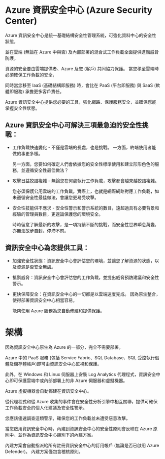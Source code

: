 # Azure 資訊安全中心 (Azure Security Center)

Azure 資訊安全中心是統一基礎結構安全性管理系統，可強化資料中心的安全性狀態，<br>

並在雲端 (無論在 Azure 中與否) 及內部部署的混合式工作負載全面提供進階威脅防護。<br>

資源的安全要由雲端提供者、Azure 及您 (客戶) 共同協力保護。 當您移至雲端時必須確保工作負載的安全，<br>

同時當您移至 IaaS (基礎結構即服務) 時，會比在 PaaS (平台即服務) 與 SaaS (軟體即服務) 承擔更多客戶責任。<br>

Azure 資訊安全中心提供您必要的工具，強化網路、保護服務安全，並確保您能掌握安全性狀態。<br>

## Azure 資訊安全中心可解決三項最急迫的安全性挑戰：<br>

- 工作負載快速變化 - 不僅是雲端的長處，也是挑戰。 一方面，終端使用者能做的事更多樣。 <br>

  另一方面，您要如何確定人們會依據您的安全性標準使用和建立形形色色的服務，並遵循安全性最佳做法？<br>

- 攻擊日益狡詰複雜 - 無論您在何處執行工作負載，攻擊都會越來越狡詰複雜。 <br>
  
  您必須保護公用雲端的工作負載，實際上，也就是網際網路對應工作負載，如未遵循安全性最佳做法，會讓您更易受攻擊。<br>

- 安全性技能供不應求 - 安全性警示和警示系統的數目，遠超過具有必要背景和經驗的管理員數目，更遑論保護您的環境安全。 <br>
  
  時時留意了解最新的攻擊，是一項持續不斷的挑戰，而安全性世界瞬息萬變，亦無法故步自封，停滯不前。<br>

## 資訊安全中心為您提供工具：<br>

- 加強安全性狀態：資訊安全中心會評估您的環境，並讓您了解資源的狀態，以及資源是否安全無虞。<br>

- 抵禦威脅：資訊安全中心會評估您的工作負載，並提出威脅預防建議和安全性警示。<br>

- 更快保障安全：在資訊安全中心的一切都是以雲端速度完成。 因為原生整合，使得部署資訊安全中心相當容易，<br>
  
  能夠使用 Azure 服務為您自動佈建和提供保護。<br>

# 架構

因為資訊安全中心原生為 Azure 的一部分，完全不需要部署。<br>

Azure 中的 PaaS 服務 (包括 Service Fabric、SQL Database、SQL 受控執行個體及儲存體帳戶)即可由資訊安全中心監視和保護。<br>

此外，在 Windows 和 Linux 伺服器上安裝 Log Analytics 代理程式，資訊安全中心即可保護雲端中或內部部署上的非 Azure 伺服器和虛擬機器。

Azure 虛擬機器會自動佈建在資訊安全中心。<br>

從代理程式和從 Azure 收集的事件會在安全性分析引擎中相互關聯，提供可確保工作負載安全的個人化建議及安全性警示。<br>

您應該儘速調查這類警示，確保您的工作負載並未遭受惡意攻擊。<br>

當您啟用資訊安全中心時，內建到資訊安全中心的安全性原則會反映在 Azure 原則中，並作為資訊安全中心類別下的內建方案。 <br>

內建方案會自動指派給所有註冊資訊安全中心的訂用帳戶 (無論是否已啟用 Azure Defender)。 內建方案僅包含稽核原則。<br>
